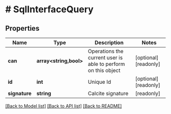 # # SqlInterfaceQuery

## Properties

Name | Type | Description | Notes
------------ | ------------- | ------------- | -------------
**can** | **array<string,bool>** | Operations the current user is able to perform on this object | [optional] [readonly]
**id** | **int** | Unique Id | [optional] [readonly]
**signature** | **string** | Calcite signature | [readonly]

[[Back to Model list]](../../README.md#models) [[Back to API list]](../../README.md#endpoints) [[Back to README]](../../README.md)
